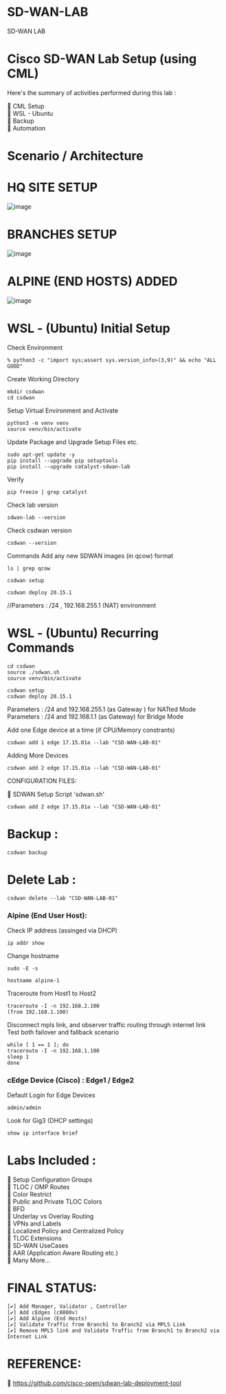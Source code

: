 # SD-WAN-LAB
SD-WAN LAB

# Cisco SD-WAN Lab Setup (using CML) 

Here's the summary of activities performed during this lab :

🔘 CML Setup   
🔘 WSL - Ubuntu   
🔘 Backup    
🔘 Automation   



# Scenario / Architecture


# HQ SITE SETUP 

![image](https://github.com/user-attachments/assets/1950c64f-003a-4856-bd7e-f12cffed9573)

# BRANCHES SETUP 

![image](https://github.com/user-attachments/assets/92a6abe0-928e-4177-8e77-ae251d1c7617)

# ALPINE (END HOSTS) ADDED 

![image](https://github.com/user-attachments/assets/24e87c96-a3a6-4896-adfb-f7868d422fe7)


# WSL - (Ubuntu) Initial Setup 

Check Environment
```
% python3 -c "import sys;assert sys.version_info>(3,9)" && echo "ALL GOOD"
```

Create Working Directory
```
mkdir csdwan
cd csdwan
```

Setup Virtual Environment and Activate 
```
python3 -m venv venv
source venv/bin/activate
```

Update Package and Upgrade Setup Files etc.
```
sudo apt-get update -y 
pip install --upgrade pip setuptools
pip install --upgrade catalyst-sdwan-lab
```

Verify
```
pip freeze | grep catalyst
```


Check lab version
```
sdwan-lab --version
```


Check csdwan version
```
csdwan --version
```

Commands
Add any new SDWAN images (in qcow) format 
```
ls | grep qcow
```



```
csdwan setup
```


```
csdwan deploy 20.15.1
```
//Parameters : /24 , 192.168.255.1 (NAT) environment


# WSL - (Ubuntu) Recurring Commands 


```
cd csdwan
source ./sdwan.sh
source venv/bin/activate
```


```
csdwan setup
csdwan deploy 20.15.1
```
Parameters : /24 and 192.168.255.1 (as Gateway ) for NATted Mode  
Parameters : /24 and 192.168.1.1 (as Gateway) for Bridge Mode  

Add one Edge device at a time (if CPU/Memory constrants)  

```
csdwan add 1 edge 17.15.01a --lab "CSD-WAN-LAB-01"
```

Adding More Devices
```
csdwan add 2 edge 17.15.01a --lab "CSD-WAN-LAB-01"
```

CONFIGURATION FILES:

🔗 SDWAN Setup Script 'sdwan.sh'



```
csdwan add 2 edge 17.15.01a --lab "CSD-WAN-LAB-01"
```


# Backup : 

```
csdwan backup
```

# Delete Lab : 
```
csdwan delete --lab "CSD-WAN-LAB-01"
```


### Alpine (End User Host):
Check IP address (assinged via DHCP)
```
ip addr show
```

Change hostname
```
sudo -E -s

hostname alpine-1
```

Traceroute from Host1 to Host2
```
traceroute -I -n 192.168.2.100
(from 192.168.1.100)
```


Disconnect mpls link, and observer traffic routing through internet link   
Test both failover and fallback scenario

```
while [ 1 == 1 ]; do
traceroute -I -n 192.168.1.100
sleep 1
done

```


### cEdge Device (Cisco) : Edge1 / Edge2

Default Login for Edge Devices
```
admin/admin
```

Look for Gig3 (DHCP settings)
```
show ip interface brief
```

# Labs Included :

🔘 Setup Configuration Groups    
🔘 TLOC / OMP Routes   
🔘 Color Restrict   
🔘 Public and Private TLOC Colors  
🔘 BFD  
🔘 Underlay vs Overlay Routing  
🔘 VPNs and Labels  
🔘 Localized Policy and Centralized Policy    
🔘 TLOC Extensions  
🔘 SD-WAN UseCases     
🔘 AAR (Application Aware Routing etc.)  
🔘 Many More...




# FINAL STATUS:

    [✔️] Add Manager, Validator , Controller
    [✔️] Add cEdges (c8000v)
    [✔️] Add Alpine (End Hosts)
    [✔️] Validate Traffic from Branch1 to Branch2 via MPLS Link
    [✔️] Remove MPLS link and Validate Traffic from Branch1 to Branch2 via Internet Link




# REFERENCE:

🔗 https://github.com/cisco-open/sdwan-lab-deployment-tool
